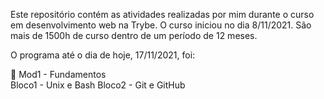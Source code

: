 Este repositório contém as atividades realizadas por mim durante o curso em desenvolvimento web na Trybe.
O curso iniciou no dia 8/11/2021. São mais de 1500h de curso dentro de um período de 12 meses. 

O programa até o dia de hoje, 17/11/2021, foi:

:file_folder: Mod1 - Fundamentos <br>
Bloco1 - Unix e Bash
Bloco2 - Git e GitHub
